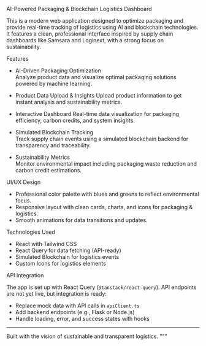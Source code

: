 AI-Powered Packaging & Blockchain Logistics Dashboard

This is a modern web application designed to optimize packaging and provide real-time tracking of logistics using AI and blockchain technologies. It features a clean, professional interface inspired by supply chain dashboards like Samsara and Loginext, with a strong focus on sustainability.

Features

- AI-Driven Packaging Optimization  
  Analyze product data and visualize optimal packaging solutions powered by machine learning.

- Product Data Upload & Insights
  Upload product information to get instant analysis and sustainability metrics.

- Interactive Dashboard 
  Real-time data visualization for packaging efficiency, carbon credits, and system insights.

- Simulated Blockchain Tracking  
  Track supply chain events using a simulated blockchain backend for transparency and traceability.

- Sustainability Metrics  
  Monitor environmental impact including packaging waste reduction and carbon credit estimations.

UI/UX Design

- Professional color palette with blues and greens to reflect environmental focus.
- Responsive layout with clean cards, charts, and icons for packaging & logistics.
- Smooth animations for data transitions and updates.

Technologies Used

- React with Tailwind CSS
- React Query for data fetching (API-ready)
- Simulated Blockchain for logistics events
- Custom Icons for logistics elements

API Integration

The app is set up with React Query (`@tanstack/react-query`). API endpoints are not yet live, but integration is ready:
- Replace mock data with API calls in `apiClient.ts`
- Add backend endpoints (e.g., Flask or Node.js)
- Handle loading, error, and success states with hooks



---

Built with the vision of sustainable and transparent logistics.
"""
